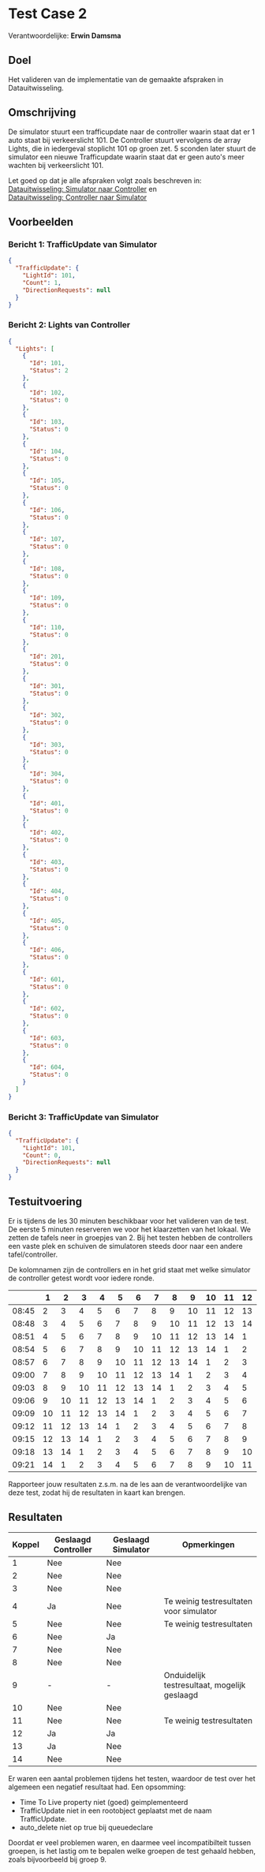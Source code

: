 # Test Case 2
Verantwoordelijke: **Erwin Damsma**

## Doel
Het valideren van de implementatie van de gemaakte afspraken in Datauitwisseling.

## Omschrijving
De simulator stuurt een trafficupdate naar de controller waarin staat dat er 1 auto staat bij verkeerslicht 101. De Controller stuurt vervolgens de array Lights, die in iedergeval stoplicht 101 op groen zet. 5 sconden later stuurt de simulator een nieuwe Trafficupdate waarin staat dat er geen auto's meer wachten bij verkeerslicht 101.

Let goed op dat je alle afspraken volgt zoals beschreven in:
[Datauitwisseling: Simulator naar Controller] en  
[Datauitwisseling: Controller naar Simulator]

## Voorbeelden
### Bericht 1: TrafficUpdate van Simulator
```json
{
  "TrafficUpdate": {
    "LightId": 101,
    "Count": 1,
    "DirectionRequests": null
  }
}
```

### Bericht 2: Lights van Controller
```json
{
  "Lights": [
    {
      "Id": 101,
      "Status": 2
    },
    {
      "Id": 102,
      "Status": 0
    },
    {
      "Id": 103,
      "Status": 0
    },
    {
      "Id": 104,
      "Status": 0
    },
    {
      "Id": 105,
      "Status": 0
    },
    {
      "Id": 106,
      "Status": 0
    },
    {
      "Id": 107,
      "Status": 0
    },
    {
      "Id": 108,
      "Status": 0
    },
    {
      "Id": 109,
      "Status": 0
    },
    {
      "Id": 110,
      "Status": 0
    },
    {
      "Id": 201,
      "Status": 0
    },
    {
      "Id": 301,
      "Status": 0
    },
    {
      "Id": 302,
      "Status": 0
    },
    {
      "Id": 303,
      "Status": 0
    },
    {
      "Id": 304,
      "Status": 0
    },
    {
      "Id": 401,
      "Status": 0
    },
    {
      "Id": 402,
      "Status": 0
    },
    {
      "Id": 403,
      "Status": 0
    },
    {
      "Id": 404,
      "Status": 0
    },
    {
      "Id": 405,
      "Status": 0
    },
    {
      "Id": 406,
      "Status": 0
    },
    {
      "Id": 601,
      "Status": 0
    },
    {
      "Id": 602,
      "Status": 0
    },
    {
      "Id": 603,
      "Status": 0
    },
    {
      "Id": 604,
      "Status": 0
    }
  ]
}
```

### Bericht 3: TrafficUpdate van Simulator
```json
{
  "TrafficUpdate": {
    "LightId": 101,
    "Count": 0,
    "DirectionRequests": null
  }
}
```

## Testuitvoering
Er is tijdens de les 30 minuten beschikbaar voor het valideren van de test. De eerste 5 minuten reserveren we voor het klaarzetten van het lokaal. We zetten de tafels neer in groepjes van 2. Bij het testen hebben de controllers een vaste plek en schuiven de simulatoren steeds door naar een andere tafel/controller.

De kolomnamen zijn de controllers en in het grid staat met welke simulator de controller getest wordt voor iedere ronde.

|  | 1 | 2 | 3 | 4 | 5 | 6 | 7 | 8 | 9 | 10 | 11 | 12 | 13 | 14 |
|-------|----|----|----|----|----|----|----|----|----|----|----|----|----|----|
| 08:45 | 2 | 3 | 4 | 5 | 6 | 7 | 8 | 9 | 10 | 11 | 12 | 13 | 14 | 1 |
| 08:48 | 3 | 4 | 5 | 6 | 7 | 8 | 9 | 10 | 11 | 12 | 13 | 14 | 1 | 2 |
| 08:51 | 4 | 5 | 6 | 7 | 8 | 9 | 10 | 11 | 12 | 13 | 14 | 1 | 2 | 3 |
| 08:54 | 5 | 6 | 7 | 8 | 9 | 10 | 11 | 12 | 13 | 14 | 1 | 2 | 3 | 4 |
| 08:57 | 6 | 7 | 8 | 9 | 10 | 11 | 12 | 13 | 14 | 1 | 2 | 3 | 4 | 5 |
| 09:00 | 7 | 8 | 9 | 10 | 11 | 12 | 13 | 14 | 1 | 2 | 3 | 4 | 5 | 6 |
| 09:03 | 8 | 9 | 10 | 11 | 12 | 13 | 14 | 1 | 2 | 3 | 4 | 5 | 6 | 7 |
| 09:06 | 9 | 10 | 11 | 12 | 13 | 14 | 1 | 2 | 3 | 4 | 5 | 6 | 7 | 8 |
| 09:09 | 10 | 11 | 12 | 13 | 14 | 1 | 2 | 3 | 4 | 5 | 6 | 7 | 8 | 9 |
| 09:12 | 11 | 12 | 13 | 14 | 1 | 2 | 3 | 4 | 5 | 6 | 7 | 8 | 9 | 10 |
| 09:15 | 12 | 13 | 14 | 1 | 2 | 3 | 4 | 5 | 6 | 7 | 8 | 9 | 10 | 11 |
| 09:18 | 13 | 14 | 1 | 2 | 3 | 4 | 5 | 6 | 7 | 8 | 9 | 10 | 11 | 12 |
| 09:21 | 14 | 1 | 2 | 3 | 4 | 5 | 6 | 7 | 8 | 9 | 10 | 11 | 12 | 13 |


Rapporteer jouw resultaten z.s.m. na de les aan de verantwoordelijke van deze test, zodat hij de resultaten in kaart kan brengen.

## Resultaten
| Koppel | Geslaagd Controller | Geslaagd Simulator | Opmerkingen |
| --- | --- | --- | --- |
| 1 | Nee | Nee | |
| 2 | Nee | Nee | |
| 3 | Nee | Nee | |
| 4 | Ja | Nee | Te weinig testresultaten voor simulator |
| 5 | Nee | Nee | Te weinig testresultaten |
| 6 | Nee | Ja | |
| 7 | Nee | Nee | |
| 8 | Nee | Nee | |
| 9 | - | - | Onduidelijk testresultaat, mogelijk geslaagd |
| 10 | Nee | Nee | |
| 11 | Nee | Nee | Te weinig testresultaten |
| 12 | Ja | Ja | |
| 13 | Ja | Nee | |
| 14 | Nee | Nee | |

Er waren een aantal problemen tijdens het testen, waardoor de test over het algemeen een negatief resultaat had. Een opsomming:
- Time To Live property niet (goed) geimplementeerd
- TrafficUpdate niet in een rootobject geplaatst met de naam TrafficUpdate.
- auto_delete niet op true bij queuedeclare

Doordat er veel problemen waren, en daarmee veel incompatibilteit tussen groepen, is het lastig om te bepalen welke groepen de test gehaald hebben, zoals bijvoorbeeld bij groep 9.

[Datauitwisseling: Simulator naar Controller]: </doc/Datauitwisseling/Simulator%20naar%20Controller.md>
[Datauitwisseling: Controller naar Simulator]: </doc/Datauitwisseling/Controller%20naar%20Simulator.md>
